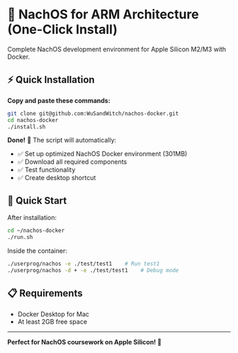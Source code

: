 # 🚀 NachOS for ARM Architecture (One-Click Install)

Complete NachOS development environment for Apple Silicon M2/M3 with Docker.

## ⚡ Quick Installation

**Copy and paste these commands:**

```bash
git clone git@github.com:WuSandWitch/nachos-docker.git
cd nachos-docker
./install.sh
```

**Done!** 🎉 The script will automatically:
- ✅ Set up optimized NachOS Docker environment (301MB)
- ✅ Download all required components
- ✅ Test functionality
- ✅ Create desktop shortcut

## 🎯 Quick Start

After installation:
```bash
cd ~/nachos-docker
./run.sh
```

Inside the container:
```bash
./userprog/nachos -e ./test/test1    # Run test1
./userprog/nachos -d + -e ./test/test1    # Debug mode
```

## 📋 Requirements
- Docker Desktop for Mac
- At least 2GB free space

---

**Perfect for NachOS coursework on Apple Silicon! 🍎**
